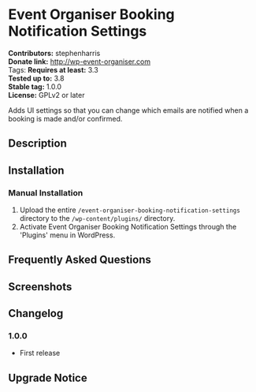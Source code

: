 # Event Organiser Booking Notification Settings #
**Contributors:** stephenharris  
**Donate link:** http://wp-event-organiser.com  
Tags: 
**Requires at least:** 3.3  
**Tested up to:** 3.8  
**Stable tag:** 1.0.0  
**License:** GPLv2 or later  

Adds UI settings so that you can change which emails are notified when a booking is made and/or confirmed.

## Description ##



## Installation ##

### Manual Installation ###

1. Upload the entire `/event-organiser-booking-notification-settings` directory to the `/wp-content/plugins/` directory.
2. Activate Event Organiser Booking Notification Settings through the 'Plugins' menu in WordPress.

## Frequently Asked Questions ##


## Screenshots ##


## Changelog ##

### 1.0.0 ###
* First release

## Upgrade Notice ##
